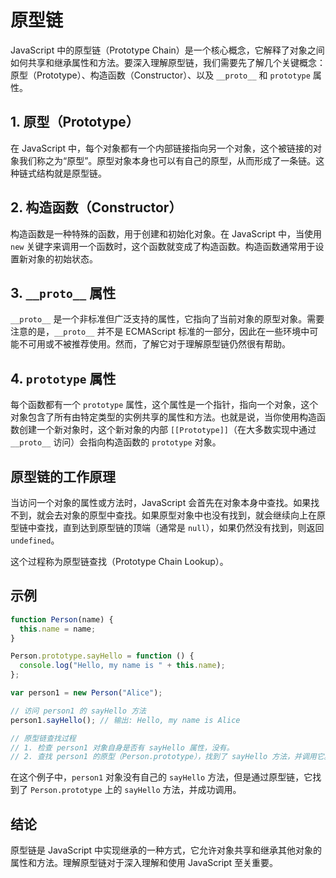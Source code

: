 # 原型链

JavaScript 中的原型链（Prototype Chain）是一个核心概念，它解释了对象之间如何共享和继承属性和方法。要深入理解原型链，我们需要先了解几个关键概念：原型（Prototype）、构造函数（Constructor）、以及 `__proto__` 和 `prototype` 属性。

## 1. 原型（Prototype）

在 JavaScript 中，每个对象都有一个内部链接指向另一个对象，这个被链接的对象我们称之为“原型”。原型对象本身也可以有自己的原型，从而形成了一条链。这种链式结构就是原型链。

## 2. 构造函数（Constructor）

构造函数是一种特殊的函数，用于创建和初始化对象。在 JavaScript 中，当使用 `new` 关键字来调用一个函数时，这个函数就变成了构造函数。构造函数通常用于设置新对象的初始状态。

## 3. `__proto__` 属性

`__proto__` 是一个非标准但广泛支持的属性，它指向了当前对象的原型对象。需要注意的是，`__proto__` 并不是 ECMAScript 标准的一部分，因此在一些环境中可能不可用或不被推荐使用。然而，了解它对于理解原型链仍然很有帮助。

## 4. `prototype` 属性

每个函数都有一个 `prototype` 属性，这个属性是一个指针，指向一个对象，这个对象包含了所有由特定类型的实例共享的属性和方法。也就是说，当你使用构造函数创建一个新对象时，这个新对象的内部 `[[Prototype]]`（在大多数实现中通过 `__proto__` 访问）会指向构造函数的 `prototype` 对象。

## 原型链的工作原理

当访问一个对象的属性或方法时，JavaScript 会首先在对象本身中查找。如果找不到，就会去对象的原型中查找。如果原型对象中也没有找到，就会继续向上在原型链中查找，直到达到原型链的顶端（通常是 `null`），如果仍然没有找到，则返回 `undefined`。

这个过程称为原型链查找（Prototype Chain Lookup）。

## 示例

```javascript
function Person(name) {
  this.name = name;
}

Person.prototype.sayHello = function () {
  console.log("Hello, my name is " + this.name);
};

var person1 = new Person("Alice");

// 访问 person1 的 sayHello 方法
person1.sayHello(); // 输出: Hello, my name is Alice

// 原型链查找过程
// 1. 检查 person1 对象自身是否有 sayHello 属性，没有。
// 2. 查找 person1 的原型（Person.prototype），找到了 sayHello 方法，并调用它。
```

在这个例子中，`person1` 对象没有自己的 `sayHello` 方法，但是通过原型链，它找到了 `Person.prototype` 上的 `sayHello` 方法，并成功调用。

## 结论

原型链是 JavaScript 中实现继承的一种方式，它允许对象共享和继承其他对象的属性和方法。理解原型链对于深入理解和使用 JavaScript 至关重要。
